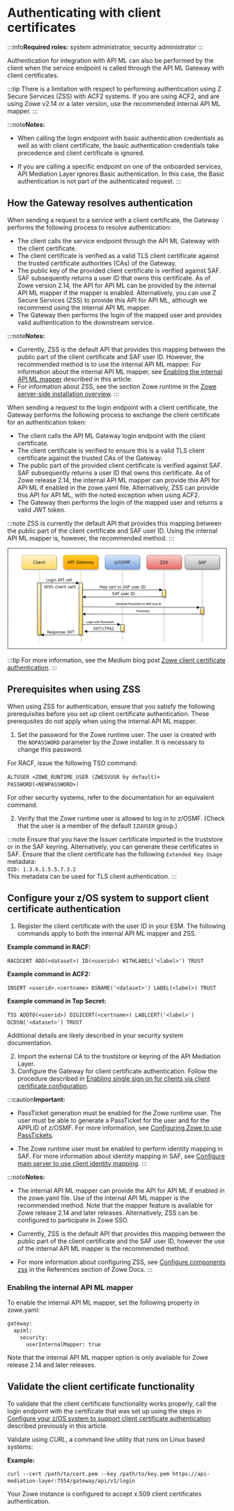 # Authenticating with client certificates

:::info**Required roles:** system administrator, security administrator
:::

Authentication for integration with API ML can also be performed by the client when the service endpoint is called through the API ML Gateway with client certificates. 

:::tip
There is a limitation with respect to performing authentication using Z Secure Services (ZSS) with ACF2 systems. If you are using ACF2, and are using Zowe v2.14 or a later version, use the recommended internal API ML mapper.
:::

:::note**Notes:**
* When calling the login endpoint with basic authentication credentials as well as with client certificate, the basic authentication credentials take precedence and client certificate is ignored. 

* If you are calling a specific endpoint on one of the onboarded services, API Mediation Layer ignores Basic authentication. In this case, the Basic authentication is not part of the authenticated request.
:::

## How the Gateway resolves authentication 

When sending a request to a service with a client certificate, the Gateway performs the following process to resolve authentication:

* The client calls the service endpoint through the API ML Gateway with the client certificate.
* The client certificate is verified as a valid TLS client certificate against the trusted certificate authorities (CAs) of the Gateway.
* The public key of the provided client certificate is verified against SAF. SAF subsequently returns a user ID that owns this certificate. As of Zowe version 2.14, the API for API ML can be provided by the internal API ML mapper if the mapper is enabled. Alternatively, you can use Z Secure Services (ZSS) to provide this API for API ML, although we recommend using the internal API ML mapper.
* The Gateway then performs the login of the mapped user and provides valid authentication to the downstream service. 

:::note**Notes:**
* Currently, ZSS is the default API that provides this mapping between the public part of the client certificate and SAF user ID. However, the recommended method is to use the internal API ML mapper. For information about the internal API ML mapper, see [Enabling the internal API ML mapper](#enabling-the-internal-api-ml-mapper) described in this article.
* For information about ZSS, see the section Zowe runtime in the [Zowe server-side installation overview](./install-zos).
:::

When sending a request to the login endpoint with a client certificate, the Gateway performs the following process to exchange the client certificate for an authentication token:

* The client calls the API ML Gateway login endpoint with the client certificate.
* The client certificate is verified to ensure this is a valid TLS client certificate against the trusted CAs of the Gateway.
* The public part of the provided client certificate is verified against SAF. SAF subsequently returns a user ID that owns this certificate. As of Zowe release 2.14, the internal API ML mapper can provide this API for API ML if enabled in the zowe.yaml file. Alternatively, ZSS can provide this API for API ML, with the noted exception when using ACF2.
* The Gateway then performs the login of the mapped user and returns a valid JWT token.

:::note
ZSS is currently the default API that provides this mapping between the public part of the client certificate and SAF user ID. Using the internal API ML mapper is, however, the recommended method. 
:::

![Zowe client certificate authentication diagram](../images/api-mediation/zowe-client-cert-auth.png)

:::tip
For more information, see the Medium blog post [Zowe client certificate authentication](https://medium.com/zowe/zowe-client-certificate-authentication-5f1c7d4d579).
:::

## Prerequisites when using ZSS

When using ZSS for authentication, ensure that you satisfy the following prerequisites before you set up client certificate authentication. These prerequsites do not apply when using the internal API ML mapper.

1. Set the password for the Zowe runtime user. The user is created with the `NOPASSWORD` parameter by the Zowe installer. It is necessary to change this password. 

For RACF, issue the following TSO command:  

`ALTUSER <ZOWE_RUNTIME_USER (ZWESVUSR by default)> PASSWORD(<NEWPASSWORD>)`  

For other security systems, refer to the documentation for an equivalent command.

2. Verify that the Zowe runtime user is allowed to log in to z/OSMF. (Check that the user is a member of the default `IZUUSER` group.)

:::note
Ensure that you have the Issuer certificate imported in the truststore or in the SAF keyring. Alternatively, you can generate these certificates in SAF. 
Ensure that the client certificate has the following `Extended Key Usage` metadata:  
`OID: 1.3.6.1.5.5.7.3.2`  
This metadata can be used for TLS client authentication.
:::

## Configure your z/OS system to support client certificate authentication

1. Register the client certificate with the user ID in your ESM. The following commands apply to both the internal API ML mapper and ZSS.

**Example command in RACF:**  

`RACDCERT ADD(<dataset>) ID(<userid>) WITHLABEL('<label>') TRUST` 

**Example command in ACF2:** 

`INSERT <userid>.<certname> DSNAME('<dataset>') LABEL(<label>) TRUST`

**Example command in Top Secret:** 

`TSS ADDTO(<userid>) DIGICERT(<certname>) LABLCERT('<label>') DCDSN('<dataset>') TRUST`

Additional details are likely described in your security system documentation.

2. Import the external CA to the truststore or keyring of the API Mediation Layer.
3. Configure the Gateway for client certificate authentication. Follow the procedure described in [Enabling single sign on for clients via client certificate configuration](./api-mediation/configuration-client-certificates).

:::caution**Important:**
* PassTicket generation must be enabled for the Zowe runtime user. The user must be able to generate a PassTicket for the user and for the APPLID of z/OSMF. For more information, see [Configuring Zowe to use PassTickets](./api-mediation/configuration-extender-passtickets/#configuring-zowe-to-use-passtickets).

* The Zowe runtime user must be enabled to perform identity mapping in SAF. For more information about identity mapping in SAF, see [Configure main server to use client identity mapping](./configure-zos-system/#configure-main-zowe-server-to-use-client-certificate-identity-mapping).
:::

:::note**Notes:**
* The internal API ML mapper can provide the API for API ML if enabled in the zowe.yaml file. Use of the internal API ML mapper is the recommended method. Note that the mapper feature is available for Zowe release 2.14 and later releases. Alternatively, ZSS can be configured to participate in Zowe SSO. 

* Currently, ZSS is the default API that provides this mapping between the public part of the client certificate and the SAF user ID, however the use of the internal API ML mapper is the recommended method.  

* For more information about configuring ZSS, see [Configure components zss](../appendix/zowe-yaml-configuration/#configure-component-zss) in the References section of Zowe Docs.
:::

### Enabling the internal API ML mapper

To enable the internal API ML mapper, set the following property in zowe.yaml:
```
gateway:  
  apiml:  
    security:  
      userInternalMapper: true 
```
Note that the internal API ML mapper option is only available for Zowe release 2.14 and later releases. 


## Validate the client certificate functionality

To validate that the client certificate functionality works properly, call the login endpoint with the certificate that was set up using the steps in [Configure your z/OS system to support client certificate authentication](#configure-your-zos-system-to-support-client-certificate-authentication) described previously in this article. 

Validate using _CURL_, a command line utility that runs on Linux based systems:

**Example:**
```
curl --cert /path/to/cert.pem --key /path/to/key.pem https://api-mediation-layer:7554/gateway/api/v1/login
```
Your Zowe instance is configured to accept x.509 client certificates authentication.

